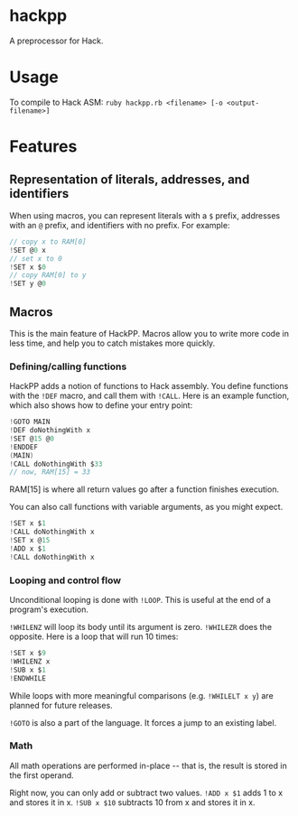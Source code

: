# hackpp
A preprocessor for Hack.

# Usage
To compile to Hack ASM:
`ruby hackpp.rb <filename> [-o <output-filename>]`

# Features
## Representation of literals, addresses, and identifiers
When using macros, you can represent literals with a `$` prefix, addresses with an `@` prefix, and identifiers with no prefix.
For example:
```c
// copy x to RAM[0]
!SET @0 x
// set x to 0
!SET x $0
// copy RAM[0] to y
!SET y @0
```

## Macros
This is the main feature of HackPP. Macros allow you to write more code in less time, and help you to catch mistakes more quickly.

### Defining/calling functions
HackPP adds a notion of functions to Hack assembly. You define functions with the `!DEF` macro, and call them with `!CALL`. Here is an example function, which also shows how to define your entry point:
```c
!GOTO MAIN
!DEF doNothingWith x
!SET @15 @0
!ENDDEF
(MAIN)
!CALL doNothingWith $33
// now, RAM[15] = 33
```
RAM[15] is where all return values go after a function finishes execution.

You can also call functions with variable arguments, as you might expect.
```c
!SET x $1
!CALL doNothingWith x
!SET x @15
!ADD x $1
!CALL doNothingWith x
```

### Looping and control flow
Unconditional looping is done with `!LOOP`. This is useful at the end of a program's execution.

`!WHILENZ` will loop its body until its argument is zero. `!WHILEZR` does the opposite.
Here is a loop that will run 10 times:
```c
!SET x $9
!WHILENZ x
!SUB x $1
!ENDWHILE
```
While loops with more meaningful comparisons (e.g. `!WHILELT x y`) are planned for future releases.

`!GOTO` is also a part of the language. It forces a jump to an existing label.

### Math
All math operations are performed in-place -- that is, the result is stored in the first operand.

Right now, you can only add or subtract two values. `!ADD x $1` adds 1 to x and stores it in x. `!SUB x $10` subtracts 10 from x and stores it in x.

